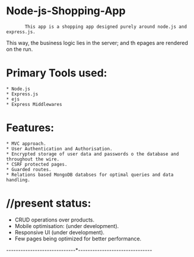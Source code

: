 # Node-js-Shopping-App


           This app is a shopping app designed purely around node.js and express.js.
This way, the business logic lies in the server; and th epages are rendered on the run.


Primary Tools used: 
====================

    * Node.js
    * Express.js
    * ejs
    * Express Middlewares

Features: 
=========

    * MVC approach.
    * User Authentication and Authorisation.
    * Encrypted storage of user data and passwords o the database and throughout the wire.
    * CSRF protected pages.
    * Guarded routes.
    * Relations based MongoDB databses for optimal queries and data handling.



//present status: 
=================
* CRUD operations over products.
* Mobile optimisation: (under development).
* Responsive UI (under development).
* Few pages being optimized for better performance.

-----------------------------*-------------------------------
